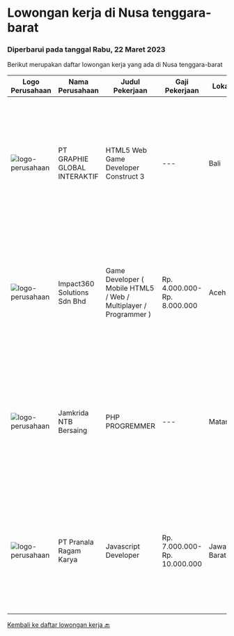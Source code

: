 
  # Lowongan kerja di Nusa tenggara-barat

  ### Diperbarui pada tanggal Rabu, 22 Maret 2023

  Berikut merupakan daftar lowongan kerja yang ada di Nusa tenggara-barat

  |Logo Perusahaan | Nama Perusahaan | Judul Pekerjaan | Gaji Pekerjaan | Lokasi | Deskripsi | Tanggal diunggah | Pranala |
  | -------------- | --------------- | --------------- | --------- | --------- | -------------- | ------- | ----------- |
  |![logo-perusahaan](https://image-service-cdn.seek.com.au/f9a751ea24d68e4658d0eb7882e2db58a9b95cb0/ee4dce1061f3f616224767ad58cb2fc751b8d2dc)|PT GRAPHIE GLOBAL INTERAKTIF|HTML5 Web Game Developer Construct 3|---|Bali|Deskripsi Pekerjaan : Usia maksimal 35 tahun Pendidikan terakhir minimal D3 Menyenangi dunia aplikasi komputer dan pembuatan game Mempunyai kemampuan...|Selasa, 21 Maret 2023|https://www.jobstreet.co.id/id/job/html5-web-game-developer-construct-3-4258701?token=0~d50629f0-faaa-4b49-aa88-0f428bf11eff&sectionRank=1&jobId=jobstreet-id-job-4258701|
|![logo-perusahaan](https://image-service-cdn.seek.com.au/cedff589ebe9d852a33989a35efb7fc721ea237a/ee4dce1061f3f616224767ad58cb2fc751b8d2dc)|Impact360 Solutions Sdn Bhd|Game Developer ( Mobile HTML5 / Web / Multiplayer / Programmer )|Rp. 4.000.000-Rp. 8.000.000|Aceh|We are hiring remote HTML5 game developers from all parts of Indonesia. If you have real experience building HTML5 games or applications, you're...|Selasa, 14 Maret 2023|https://www.jobstreet.co.id/id/job/game-developer-mobile-html5-web-multiplayer-programmer-5315725/origin/my?token=0~d50629f0-faaa-4b49-aa88-0f428bf11eff&sectionRank=2&jobId=jobstreet-my-job-5315725|
|![logo-perusahaan](https://i.ibb.co/sqvTCh9/112815900-stock-vector-no-image-available-icon-flat-vector.webp)|Jamkrida NTB Bersaing|PHP PROGREMMER|---|Mataram|Kualifikasi D3/S1 Komputer/ Teknik Informatika/ Sistem Infomasi Menguasai Programming &amp; Query database (mid level) Menguasai pemrograman PHP...|Selasa, 21 Februari 2023|https://www.jobstreet.co.id/id/job/php-progremmer-4233558?token=0~d50629f0-faaa-4b49-aa88-0f428bf11eff&sectionRank=3&jobId=jobstreet-id-job-4233558|
|![logo-perusahaan](https://image-service-cdn.seek.com.au/96868915a712bdce9a839af10d064420ae49947f/ee4dce1061f3f616224767ad58cb2fc751b8d2dc)|PT Pranala Ragam Karya|Javascript Developer|Rp. 7.000.000-Rp. 10.000.000|Jawa Barat|Dibutuhkan segera Javascript Developer dengan kriteria sebagai berikut: Bisa bekerja pada jam malam mengikuti zona waktu klien kami di Amerika....|Selasa, 21 Februari 2023|https://www.jobstreet.co.id/id/job/javascript-developer-4233169?token=0~d50629f0-faaa-4b49-aa88-0f428bf11eff&sectionRank=4&jobId=jobstreet-id-job-4233169|


  [Kembali ke daftar lowongan kerja 🔙](../README.md#daftar-lowongan-kerja)
  